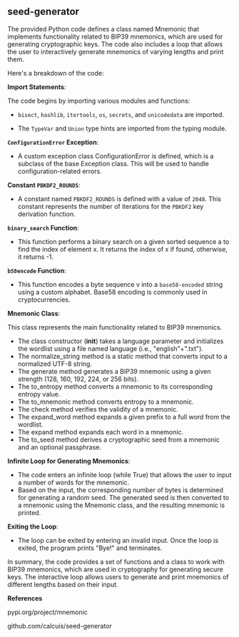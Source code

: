 ## seed-generator

The provided Python code defines a class named Mnemonic that implements functionality related to BIP39 mnemonics, which are used for generating cryptographic keys. The code also includes a loop that allows the user to interactively generate mnemonics of varying lengths and print them.

Here's a breakdown of the code:

**Import Statements**:

The code begins by importing various modules and functions:

- `bisect`, `hashlib`, `itertools`, `os`, `secrets`, and `unicodedata` are imported.

- The `TypeVar` and `Union` type hints are imported from the typing module.

**`ConfigurationError` Exception**:

- A custom exception class ConfigurationError is defined, which is a subclass of the base Exception class. This will be used to handle configuration-related errors.

**Constant `PBKDF2_ROUNDS`**:

- A constant named `PBKDF2_ROUNDS` is defined with a value of `2048`. This constant represents the number of iterations for the `PBKDF2` key derivation function.

**`binary_search` Function**:

- This function performs a binary search on a given sorted sequence a to find the index of element x. It returns the index of x if found, otherwise, it returns -1.

**`b58encode` Function**:

- This function encodes a byte sequence v into a `base58-encoded` string using a custom alphabet. Base58 encoding is commonly used in cryptocurrencies.

**Mnemonic Class**:

This class represents the main functionality related to BIP39 mnemonics.
- The class constructor (__init__) takes a language parameter and initializes the wordlist using a file named language (i.e., "english"+".txt").
- The normalize_string method is a static method that converts input to a normalized UTF-8 string.
- The generate method generates a BIP39 mnemonic using a given strength (128, 160, 192, 224, or 256 bits).
- The to_entropy method converts a mnemonic to its corresponding entropy value.
- The to_mnemonic method converts entropy to a mnemonic.
- The check method verifies the validity of a mnemonic.
- The expand_word method expands a given prefix to a full word from the wordlist.
- The expand method expands each word in a mnemonic.
- The to_seed method derives a cryptographic seed from a mnemonic and an optional passphrase.

**Infinite Loop for Generating Mnemonics**:
- The code enters an infinite loop (while True) that allows the user to input a number of words for the mnemonic.
- Based on the input, the corresponding number of bytes is determined for generating a random seed. The generated seed is then converted to a mnemonic using the Mnemonic class, and the resulting mnemonic is printed.

**Exiting the Loop**:
- The loop can be exited by entering an invalid input. Once the loop is exited, the program prints "Bye!" and terminates.

In summary, the code provides a set of functions and a class to work with BIP39 mnemonics, which are used in cryptography for generating secure keys. The interactive loop allows users to generate and print mnemonics of different lengths based on their input.

**References**

pypi.org/project/mnemonic

github.com/calcuis/seed-generator
